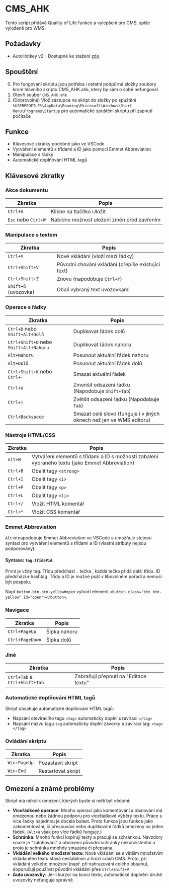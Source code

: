 # CMS_AHK

Tento script přidává Quality of Life  funkce a vylepšení pro CMS, spíše vyloženě pro WMS.

## Požadavky

- AutoHotkey v2 - Dostupné ke stažení [zde](https://www.autohotkey.com/download/ahk-v2.exe).

## Spouštění

0. Pro fungování skriptu jsou potřeba i ostatní podpůrné složky soubory krom hlavního skriptu CMS_AHK.ahk, který by sám o sobě nefungoval.
1. Otevři soubor `CMS_AHK.ahk`
2. (Dobrovolné) Vlož zástupce na skript do složky po spuštění `%USERPROFILE%\AppData\Roaming\Microsoft\Windows\Start Menu\Programs\Startup` pro automatické spuštění skriptu při zapnutí počítače 

## Funkce


- Klávesové zkratky podobné jako ve VSCode
- Vytváření elementů s třídami a ID jako pomocí Emmet Abbreviation
- Manipulace s řádky
- Automatické doplňování HTML tagů


## Klávesové zkratky

### Akce dokumentu

| Zkratka | Popis |
|----------|-------------|
| `Ctrl+S` | Klikne na tlačítko Uložit |
| `Esc` nebo `Ctrl+W` | Nabídne možnost uložení změn před zavřením |

### Manipulace s textem

| Zkratka | Popis |
|----------|-------------|
| `Ctrl+V` | Nové vkládání (vloží mezi řádky) |
| `Ctrl+Shift+V` | Původní chování vkládání (přepíše existující text) |
| `Ctrl+Shift+Z` | Znovu (napodobuje `Ctrl+Y`) |
| `Shift+ů` (uvozovka) | Obalí vybraný text uvozovkami |

### Operace s řádky

| Zkratka | Popis |
|----------|-------------|
| `Ctrl+D` nebo `Shift+Alt+Dolů` | Duplikovat řádek dolů |
| `Ctrl+Shift+D` nebo `Shift+Alt+Nahoru` | Duplikovat řádek nahoru |
| `Alt+Nahoru` | Posunout aktuální řádek nahoru |
| `Alt+Dolů` | Posunout aktuální řádek dolů |
| `Ctrl+Shift+K` nebo `Ctrl+-` | Smazat aktuální řádek |
| `Ctrl+ú` | Zmenšit odsazení řádku (Napodobuje `Shift+Tab`) |
| `Ctrl+)` | Zvětšit odsazení řádku (Napodobuje `Tab`) |
| `Ctrl+Backspace` | Smazat celé slovo (funguje i v jiných oknech než jen ve WMS editoru) |

### Nástroje HTML/CSS

| Zkratka | Popis |
|----------|-------------|
| `Alt+W` | Vytváření elementů s třídami a ID s možností zabalení vybraného textu (jako Emmet Abbreviation) |
| `Ctrl+B` | Obalit tagy `<strong>` |
| `Ctrl+I` | Obalit tagy `<i>` |
| `Ctrl+P` | Obalit tagy `<p>` |
| `Ctrl+L` | Obalit tagy `<li>` |
| `Ctrl+/` | Vložit HTML komentář |
| `Ctrl+*` | Vložit CSS komentář |


### Emmet Abbreviation 

`Alt+W` napodobuje Emmet Abbreviation ve VSCode a umožňuje stejnou syntaxi pro vytváření elementů s třídami a ID (vlastní atributy nejsou podporovány).

#### Syntaxe: `tag.třída#id`. 

První je vždy tag. Třídu předchází `.` tečka , každá tečka přidá další třídu. ID předchází `#` hashtag. Třídy a ID je možné psát v libovolném pořadí a nemusí být pospolu.

Např `button.btn.btn-yellow#open` vytvoří element `<button class="btn btn-yellow" id="open"></button>`.


### Navigace

| Zkratka | Popis |
|----------|-------------|
| `Ctrl+PageUp` | Šipka nahoru |
| `Ctrl+PageDown` | Šipka dolů |

### Jiné

| Zkratka | Popis |
|----------|-------------|
| `Ctrl+Tab` a `Ctrl+Shift+Tab` | Zabraňují přepnutí na "Editace textu" |

### Automatické doplňování HTML tagů

Skript obsahuje automatické doplňování HTML tagů:
- Napsání otevíracího tagu `<tag>` automaticky doplní uzavírací `</tag>`
- Napsání názvu tagu `tag` automaticky doplní závorky a zavírací tag: `<tag></tag>`

### Ovládání skriptu

| Zkratka | Popis |
|----------|-------------|
| `Win+PageUp` | Pozastavit skript |
| `Win+End` | Restartovat skript |

## Omezení a známé problémy

Skript má několik omezení, kterých byste si měli být vědomi:

- **Víceřádkové operace**: Mnoho operací jako komentování a obalování má omezenou nebo žádnou podporu pro víceřádkové výběry textu. Práce s více řádky najednou je docela bolest. Proto funkce jsou funkce jako zakomentování, či přesouvání nebo duplikování řádků omezeny na jeden řádek. (`Alt+W` však pro více řádků funguje.)
- **Schránka**: Mnoho funkcí kopírují texty a pracují se schránkou. Navzdory snaze je "zálohování" a obnovení původní schránky nekonzistentní a proto je schránka mnohdy smazána či přepsána.
- **Vkládání velkého množství textu**: Nové vkládání se s větším množstvím vkládaného textu stává nestabilním a hrozí crash CMS. Proto, při vkládání velkého množství (např. při nahrazování celého obsahu), doporučuji používat původní vkládání přes `Ctrl+Shift+V`
- **Auto uvozovky**: Je-li kurzor na konci textu, automatické doplnění druhé uvozovky nefunguje správně.
